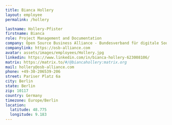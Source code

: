```yaml
---
title: Bianca Hollery
layout: employee
permalink: /hollery

lastname: Hollery-Pfister
firstname: Bianca
role: Project Management and Documentation
company: Open Source Business Alliance - Bundesverband für digitale Souveränität e.V.
companylink: https://osb-alliance.com
avatar: assets/images/employees/Hollery.jpg
linkedin: https://www.linkedin.com/in/bianca-hollery-623008106/
matrix: https://matrix.to/#/@biancahollery:matrix.org
mail: hollery@osb-alliance.com
phone: +49-30-206539-206
street: Pariser Platz 6a
city: Berlin
state: Berlin
zip: 10117
country: Germany
timezone: Europe/Berlin
location:
  latitude: 48.775
  longitude: 9.183
---
```

